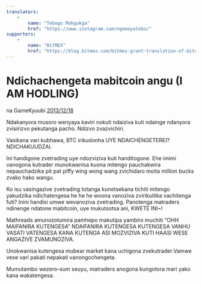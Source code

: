 ```yaml
---
translators: 
    - 
        name: "Tebogo Makgakga"
        href: "https://www.instagram.com/ngomayatebo/"
supporters: 
    - 
        name: "BitMEX"
        href: "https://blog.bitmex.com/bitmex-grant-translation-of-bitcoin-content-into-african-languages/"
---
```

# Ndichachengeta mabitcoin angu (I AM HODLING)

na GameKyuubi [2013/12/18](https://bitcointalk.org/index.php?topic=375643.0)

<LanguageDropdown/>

Ndakanyora musoro wenyaya kaviri nokuti ndaiziva kuti ndainge ndanyora zvisirizvo pekutanga pacho. Ndizvo zvazvichiri.

Vasikana vari kubhawa, BTC irikudonha UYE NDAICHENGETEREI? NDICHAKUUDZAI.

Ini handigone zvetrading uye ndozviziva kuti handitogone. Ehe imimi vanogona kutrader munokwanisa kuona mitengo pauchakwira nepauchadzika pit pat piffy wing wong wang zvichidaro moita million bucks zvako hako wangu.  

Ko isu vasingazive zvetrading totanga kunetsekana tichiti mitengo yakudzika ndichatengesa he he he woona vanoziva zvirikuitika vachitenga futi? Inini handisi umwe wevanoziva zvetrading. Panotenga matraders ndinenge ndatone mabitcoin, uye mukutsotsa ani, KWETE INI~!  

Mathreads amunozotumira pamhepo makutipa yambiro muchiti “OHH MAIFANIRA KUTENGESA” NDAIFANIRA KUTENGESA KUTENGESA VANHU VASATI VATENGESA KANA KUTENGA ASI MOZVIZIVA KUTI HAASI WESE ANGAZIVE ZVAMUNOZIVA.  

Unokwanisa kutengesa mubear market kana uchigona zvekutrader.Vamwe vese vari pakati nepakati vanongochengeta.  

Mumutambo wezero-sum seuyu, matraders anogona kungotora mari yako kana wakatengesa.